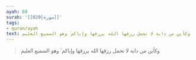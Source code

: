 ```yaml
---
ayah: 60
surah: '[[029|سورة]]'
tags:
- quran/ayah
text: وكأين من دابة لا تحمل رزقها الله يرزقها وإياكم ۚ وهو السميع العليم
---
```

> وكأين من دابة لا تحمل رزقها الله يرزقها وإياكم ۚ وهو السميع العليم
